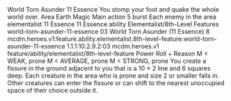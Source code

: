 <ability>
  <name>World Torn Asunder</name>
  <cost>11 Essence</cost>
  <flavor>You stomp your foot and quake the whole world over.</flavor>
  <keywords>
    <keyword>Area</keyword>
    <keyword>Earth</keyword>
    <keyword>Magic</keyword>
  </keywords>
  <type>Main action</type>
  <distance>5 burst</distance>
  <target>Each enemy in the area</target>
  <metadata>
    <class>elementalist</class>
    <cost>11 Essence</cost>
    <cost_amount>11</cost_amount>
    <cost_resource>Essence</cost_resource>
    <feature_type>ability</feature_type>
    <file_dpath>Elementalist/8th-Level Features</file_dpath>
    <item_id>world-torn-asunder-11-essence</item_id>
    <item_index>03</item_index>
    <item_name>World Torn Asunder (11 Essence)</item_name>
    <level>8</level>
    <scc>mcdm.heroes.v1:feature.ability.elementalist.8th-level-feature:world-torn-asunder-11-essence</scc>
    <scdc>1.1.1:10.2.9.2:03</scdc>
    <source>mcdm.heroes.v1</source>
    <type>feature/ability/elementalist/8th-level-feature</type>
  </metadata>
  <effects>
    <effect type="roll">
      <roll>Power Roll + Reason</roll>
      <t1>M &lt; WEAK, prone</t1>
      <t2>M &lt; AVERAGE, prone</t2>
      <t3>M &lt; STRONG, prone</t3>
    </effect>
    <effect type="mundane">You create a fissure in the ground adjacent to you that is a 10 × 2 line and 6 squares deep. Each creature in the area who is prone and size 2 or smaller falls in. Other creatures can enter the fissure or can shift to the nearest unoccupied space of their choice outside it.</effect>
  </effects>
</ability>
